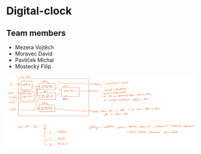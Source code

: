 # Digital-clock

## Team members
* Mezera Vojtěch
* Moravec David
* Pavlíček Michal
* Mostecký Filip

![TopLevel](images/top_level.png)
